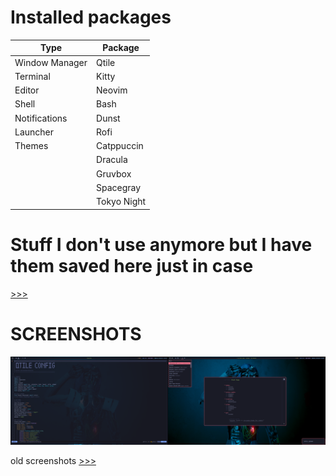 # Installed packages
| Type           | Package     |
|----------------|-------------|
| Window Manager | Qtile       |
| Terminal       | Kitty       |
| Editor         | Neovim      |
| Shell          | Bash        |
| Notifications  | Dunst       |
| Launcher       | Rofi        |
| Themes         | Catppuccin  |
|                | Dracula     |
|                | Gruvbox     |
|                | Spacegray   |
|                | Tokyo Night |

# Stuff I don't use anymore but I have them saved here just in case

[>>>](https://github.com/ch1ebak/dotfiles/tree/main/backups)

# SCREENSHOTS

![img](https://raw.githubusercontent.com/ch1ebak/dotfiles/main/screenshots/tokyonight.png)

old screenshots [>>>](https://github.com/ch1ebak/dotfiles/tree/main/screenshots)

